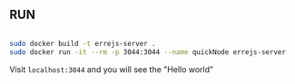 ## RUN

``` bash

sudo docker build -t errejs-server .
sudo docker run -it --rm -p 3044:3044 --name quickNode errejs-server

```

Visit `localhost:3044` and you will see the "Hello world"

